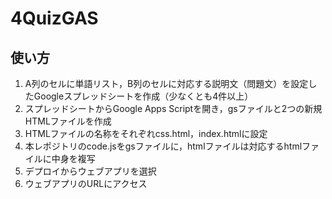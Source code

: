 # 4QuizGAS

## 使い方
1. A列のセルに単語リスト，B列のセルに対応する説明文（問題文）を設定したGoogleスプレッドシートを作成（少なくとも4件以上）
2. スプレッドシートからGoogle Apps Scriptを開き，gsファイルと2つの新規HTMLファイルを作成
3. HTMLファイルの名称をそれぞれcss.html，index.htmlに設定
4. 本レポジトリのcode.jsをgsファイルに，htmlファイルは対応するhtmlファイルに中身を複写
5. デプロイからウェブアプリを選択
6. ウェブアプリのURLにアクセス
